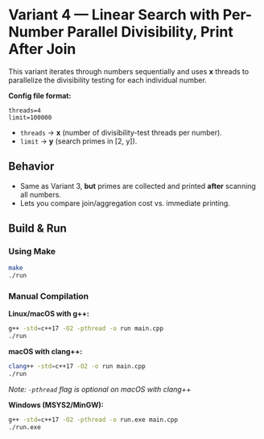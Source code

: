 
# Variant 4 — Linear Search with Per-Number Parallel Divisibility, Print After Join

This variant iterates through numbers sequentially and uses **x** threads to parallelize the divisibility testing for each individual number.

**Config file format:**
```
threads=4
limit=100000
```

- `threads` → **x** (number of divisibility-test threads per number).
- `limit` → **y** (search primes in [2, y]).

## Behavior

- Same as Variant 3, **but** primes are collected and printed **after** scanning all numbers.
- Lets you compare join/aggregation cost vs. immediate printing.

## Build & Run

### Using Make
```bash
make
./run
```

### Manual Compilation

**Linux/macOS with g++:**
```bash
g++ -std=c++17 -O2 -pthread -o run main.cpp
./run
```

**macOS with clang++:**
```bash
clang++ -std=c++17 -O2 -o run main.cpp
./run
```
*Note: `-pthread` flag is optional on macOS with clang++*

**Windows (MSYS2/MinGW):**
```bash
g++ -std=c++17 -O2 -pthread -o run.exe main.cpp
./run.exe
```
